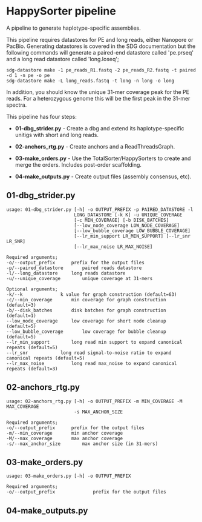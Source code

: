 # HappySorter pipeline

A pipeline to generate haplotype-specific assemblies.

This pipeline requires datastores for PE and long reads, either Nanopore or PacBio. Generating datastores is covered in the SDG documentation but the following commands will generate a paired-end datastore called 'pe.prseq' and a long read datastore called 'long.loseq';

```
sdg-datastore make -1 pe_reads_R1.fastq -2 pe_reads_R2.fastq -t paired -d 1 -n pe -o pe
sdg-datastore make -L long_reads.fastq -t long -n long -o long
```

In addition, you should know the unique 31-mer coverage peak for the PE reads. For a heterozygous genome this will be the first peak in the 31-mer spectra.

This pipeline has four steps:

* **01-dbg_strider.py** - Create a dbg and extend its haplotype-specific unitigs with short and long reads.

* **02-anchors_rtg.py** - Create anchors and a ReadThreadsGraph.

* **03-make_orders.py** - Use the TotalSorter/HappySorters to create and merge the orders. Includes post-order scaffolding.

* **04-make_outputs.py** - Create output files (assembly consensus, etc).


## 01-dbg_strider.py

```
usage: 01-dbg_strider.py [-h] -o OUTPUT_PREFIX -p PAIRED_DATASTORE -l
                         LONG_DATASTORE [-k K] -u UNIQUE_COVERAGE
                         [-c MIN_COVERAGE] [-b DISK_BATCHES]
                         [--low_node_coverage LOW_NODE_COVERAGE]
                         [--low_bubble_coverage LOW_BUBBLE_COVERAGE]
                         [--lr_min_support LR_MIN_SUPPORT] [--lr_snr LR_SNR]
                         [--lr_max_noise LR_MAX_NOISE]

Required arguments;   
-o/--output_prefix 		prefix for the output files   
-p/--paired_datastore		paired reads datastore   
-l/--long_datastore		long reads datastore   
-u/--unique_coverage		unique coverage at 31-mers   

Optional arguments;   
-k/--k				k value for graph construction (default=63)   
-c/--min_coverage		min coverage for graph construction (default=3)   
-b/--disk_batches		disk batches for graph construction (default=1)   
--low_node_coverage		low coverage for short node cleanup (default=5)   
--low_bubble_coverage 		low coverage for bubble cleanup (default=5)   
--lr_min_support		long read min support to expand canonical repeats (default=5)   
--lr_snr			long read signal-to-noise ratio to expand canonical repeats (default=5)   
--lr_max_noise			long read max_noise to expand canonical repeats (default=3)    

```

## 02-anchors_rtg.py

```
usage: 02-anchors_rtg.py [-h] -o OUTPUT_PREFIX -m MIN_COVERAGE -M MAX_COVERAGE
                         -s MAX_ANCHOR_SIZE

Required arguments;
-o/--output_prefix		prefix for the output files   
-m/--min_coverage 		min anchor coverage   
-M/--max_coverage		max anchor coverage   
-s/--max_anchor_size		max anchor size (in 31-mers)  
```

## 03-make_orders.py

```
usage: 03-make_orders.py [-h] -o OUTPUT_PREFIX

Required arguments;
-o/--output_prefix              prefix for the output files
```

## 04-make_outputs.py
